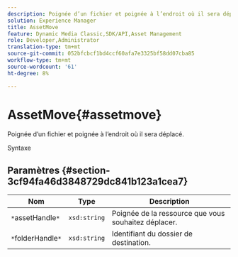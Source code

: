 ```yaml
---
description: Poignée d’un fichier et poignée à l’endroit où il sera déplacé.
solution: Experience Manager
title: AssetMove
feature: Dynamic Media Classic,SDK/API,Asset Management
role: Developer,Administrator
translation-type: tm+mt
source-git-commit: 052bfcbcf1bd4ccf60afa7e3325bf58dd07cba85
workflow-type: tm+mt
source-wordcount: '61'
ht-degree: 8%

---
```



# AssetMove{#assetmove}

Poignée d’un fichier et poignée à l’endroit où il sera déplacé.

Syntaxe

## Paramètres {#section-3cf94fa46d3848729dc841b123a1cea7}

| Nom | Type | Description |
|---|---|---|
| `*`assetHandle`*` | `xsd:string` | Poignée de la ressource que vous souhaitez déplacer. |
| `*`folderHandle`*` | `xsd:string` | Identifiant du dossier de destination. |

